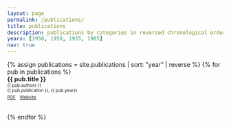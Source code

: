 ```yaml
---
layout: page
permalink: /publications/
title: publications
description: publications by categories in reversed chronological order.
years: [1956, 1950, 1935, 1905]
nav: true
---
```


<div class="publications">
<div style = 'margin-right;'>
{% assign publications = site.publications | sort: "year" | reverse %}
{% for pub in publications %}
<div class="pubitem">
  <div class="pubtitle">
    <b>{{ pub.title }}</b>
  </div>
  <div class="pubauthors">
    <font size="-2">{{ pub.authors }}</font>
  </div>
  <div class="pubinfo">
    <font size="-2">{{ pub.publication }}, {{ pub.year}}</font>
  </div>
  <div class="publinks">
    <font size="-2"><a href="/assets/pdf/{{pub.slug}}"><i class="far fa-file-pdf"></i> PDF</a>&nbsp;&nbsp;</font>
    <font size="-2"><a href="{{pub.url}}"><i class="fas fa-link"></i> Website </a></font>

  </div>
  <br>
</div>
</div>

{% endfor %}
